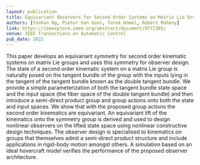 ```yaml
---
layout: publication
title: Equivariant Observers for Second Order Systems on Matrix Lie Groups
authors: [Yonhon Ng, Pieter Van Goor, Tarek Hamel, Robert Mahony]
link: https://ieeexplore.ieee.org/abstract/document/9772385/
venue: IEEE Transactions on Automatic Control
pub_date: 2022
---
```


This paper develops an equivariant symmetry for second order kinematic systems on matrix Lie groups and uses this symmetry for observer design. The state of a second order kinematic system on a matrix Lie group is naturally posed on the tangent bundle of the group with the inputs lying in the tangent of the tangent bundle known as the double tangent bundle. We provide a simple parameterization of both the tangent bundle state space and the input space (the fiber space of the double tangent bundle) and then introduce a semi-direct product group and group actions onto both the state and input spaces. We show that with the proposed group actions the second order kinematics are equivariant. An equivariant lift of the kinematics onto the symmetry group is derived and used to design nonlinear observers on the lifted state space using nonlinear constructive design techniques. The observer design is specialised to kinematics on groups that themselves admit a semi-direct product structure and include applications in rigid-body motion amongst others. A simulation based on an ideal hovercraft model verifies the performance of the proposed observer architecture.
